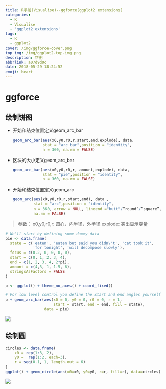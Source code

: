 ```yaml
---
title: R手册(Visualise)--ggforce(ggplot2 extensions)
categories:
  - R
  - Visualise
  - 'ggplot2 extensions'
tags:
  - R
  - ggplot2
cover: /img/ggforce-cover.png
top_img: /img/ggplot2-top-img.png
description: 饼图
abbrlink: a07d9d0c
date: 2018-05-29 18:24:52
emoji: heart
---
```


# ggforce

## 绘制饼图

- 开始和结束位置定义geom_arc_bar

   ```R
   geom_arc_bar(aes(x0,y0,r0,r,start,end,explode), data, 
                stat = "arc_bar",position = "identity", 
                n = 360, na.rm = FALSE)
   ```

- 区块的大小定义geom_arc_bar

   ```R 
   geom_arc_bar(aes(x0,y0,r0,r, amount,explode), data, 
                stat = "pie",position = "identity", 
                n = 360, na.rm = FALSE)
   ```

- 开始和结束位置定义geom_arc

   ```R
   geom_arc(aes(x0,y0,r0,r,start,end), data , 
            stat = "arc",position = "identity", 
            n = 360, arrow = NULL, lineend ="butt"/“round”/”square”,
            na.rm = FALSE)
   ```

 > 参数：
 > x0,y0,r0,r: 圆心，内半径，外半径
 > explode: 突出显示变量

```r
# We'll start by defining some dummy data
pie <- data.frame(
  state = c('eaten', 'eaten but said you didn\'t', 'cat took it', 
            'for tonight', 'will decompose slowly'),
  focus = c(0.2, 0, 0, 0, 0),
  start = c(0, 1, 2, 3, 4),
  end = c(1, 2, 3, 4, 2*pi),
  amount = c(4,3, 1, 1.5, 6),
  stringsAsFactors = FALSE
)

p <- ggplot() + theme_no_axes() + coord_fixed()

# For low level control you define the start and end angles yourself
p + geom_arc_bar(aes(x0 = 0, y0 = 0, r0 = 0, r = 1, 
                     start = start, end = end, fill = state),
                 data = pie)
```

![](https://warehouse-1310574346.cos.ap-shanghai.myqcloud.com/images/ggplot2/ggpie.png)

## 绘制圆

```r
circles <- data.frame(
    x0 = rep(1:3, 2),
    y0 =  rep(1:2, each=3),
    r = seq(0.1, 1, length.out = 6)
)
ggplot() + geom_circle(aes(x0=x0, y0=y0, r=r, fill=r), data=circles)
```

![](https://warehouse-1310574346.cos.ap-shanghai.myqcloud.com/images/ggplot2/ggcircle.png)



